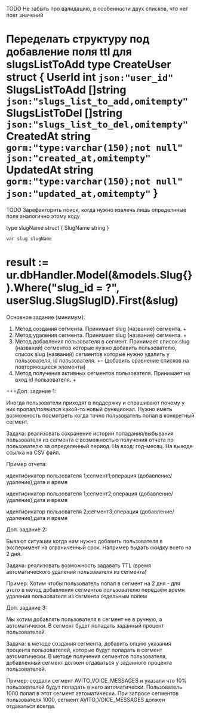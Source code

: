 TODO Не забыть про валидацию, в особенности двух списков, что нет повт значений

Переделать структуру под добавление поля ttl для slugsListToAdd
type CreateUser struct {
	UserId         int      `json:"user_id"`
	SlugsListToAdd []string `json:"slugs_list_to_add,omitempty"`
	SlugsListToDel []string `json:"slugs_list_to_del,omitempty"`
	CreatedAt      string   `gorm:"type:varchar(150);not null" json:"created_at,omitempty"`
	UpdatedAt      string   `gorm:"type:varchar(150);not null" json:"updated_at,omitempty"`
}
================================================================================
TODO Зарефакторить поиск, когда нужно извлечь лишь определнные поля
аналогично этому коду

type slugName struct {
		SlugName string
	}

	var slug slugName

result := ur.dbHandler.Model(&models.Slug{}).Where("slug_id = ?", userSlug.SlugSlugID).First(&slug)
===============================================================================

Основное задание (минимум):

1) Метод создания сегмента. Принимает slug (название) сегмента. +
2) Метод удаления сегмента. Принимает slug (название) сегмента. +
3) Метод добавления пользователя в сегмент. Принимает список slug (названий) сегментов которые нужно добавить пользователю, список slug (названий) сегментов которые нужно удалить у пользователя, id пользователя. +- (добавить сравнение списков на повторяющиеся элементы)
4) Метод получения активных сегментов пользователя. Принимает на вход id пользователя. +

+++Доп. задание 1:

Иногда пользователи приходят в поддержку и спрашивают почему у них пропал/появился какой-то новый функционал. Нужно иметь возможность посмотреть когда точно пользователь попал в конкретный сегмент.

Задача: реализовать сохранение истории попадания/выбывания пользователя из сегмента с возможностью получения отчета по пользователю за определенный период. На вход: год-месяц. На выходе ссылка на CSV файл.

Пример отчета:

идентификатор пользователя 1;сегмент1;операция (добавление/удаление);дата и время

идентификатор пользователя 1;сегмент2;операция (добавление/удаление);дата и время

идентификатор пользователя 2;сегмент3;операция (добавление/удаление);дата и время

Доп. задание 2:

Бывают ситуации когда нам нужно добавить пользователя в эксперимент на ограниченный срок. Например выдать скидку всего на 2 дня.

Задача: реализовать возможность задавать TTL (время автоматического удаления пользователя из сегмента)

Пример: Хотим чтобы пользователь попал в сегмент на 2 дня - для этого в метод добавления сегментов пользователю передаём время удаления пользователя из сегмента отдельным полем

Доп. задание 3:

Мы хотим добавлять пользователя в сегмент не в ручную, а автоматически. В сегмент будет попадать заданный процент пользователей.

Задача: в методе создания сегмента, добавить опцию указания процента пользователей, которые будут попадать в сегмент автоматически. В методе получения сегментов пользователя, добавленный сегмент должен отдаваться у заданного процента пользователей.

Пример: создали сегмент AVITO_VOICE_MESSAGES и указали что 10% пользователей будут попадать в него автоматически. Пользователь 1000 попал в этот сегмент автоматически. При запросе сегментов пользователя 1000, сегмент AVITO_VOICE_MESSAGES должен отдаваться всегда.